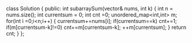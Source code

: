 class Solution {
public:
int subarraySum(vector<int>& nums, int k) {
int n = nums.size();
int currentsum = 0;
int cnt =0;
unordered_map<int,int> m;
for(int i =0;i<n;i++)
{
currentsum+=nums[i];
if(currentsum==k)
cnt+=1;
if(m[currentsum-k]!=0)
cnt+=m[currentsum-k];
++m[currentsum];
}
return cnt;
}
};